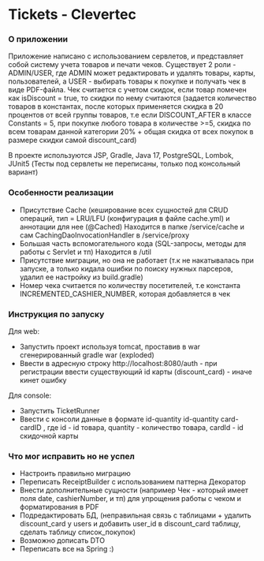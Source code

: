 # Tickets - Clevertec

### О приложении
Приложение написано с использованием сервлетов, и представляет собой систему учета товаров и печати чеков.
Существует 2 роли - ADMIN/USER, где ADMIN может редактировать и удалять товары, карты, пользователей, а USER - 
выбирать товары к покупке и получать чек в виде PDF-файла. 
Чек считается с учетом скидок, если товар помечен как isDiscount = true, то скидки по нему считаются (задается количество товаров в константах,
после которых применяется скидка в 20 процентов от всей группы товаров, т.е если DISCOUNT_AFTER в классе Constants = 5, при покупке любого товара в количестве >=5, скидка по всем товарам данной категории 20% + общая скидка от всех покупок в размере скидки самой discount_card)

В проекте используются JSP, Gradle, Java 17, PostgreSQL, Lombok, JUnit5 (Тесты под сервлеты не переписаны, только под консольный вариант)
### Особенности реализации
- Присутствие Cache (кеширование всех сущностей для CRUD операций, тип = LRU/LFU (конфигурация в файле cache.yml) и аннотации для нее (@Cached)
  Находится в папке /service/cache и сам CachingDaoInvocationHandler в /service/proxy
- Большая часть вспомогательного кода (SQL-запросы, методы для работы с Servlet и тп) 
  Находится в /util
- Присутствие миграции, но она не работает (т.к не накатывалась при запуске, а только кидала ошибки по поиску нужных парсеров, удалил ее настройку из build.gradle)
- Номер чека считается по количеству посетителей, т.е константа INCREMENTED_CASHIER_NUMBER, которая добавляется в чек

### Инструкция по запуску
Для web:
- Запустить проект используя tomcat, проставив в war сгенерированный gradle war (exploded)
- Ввести в адресную строку http://localhost:8080/auth - при регистрации ввести существующий id карты (discount_card) - иначе кинет ошибку
  
Для console:
- Запустить TicketRunner
- Ввести с консоли данные в формате id-quantity id-quantity card-cardID , где id - id товара,  quantity - количество товара,
cardId - id скидочной карты

### Что мог исправить но не успел
- Настроить правильно миграцию
- Переписать ReceiptBuilder с использованием паттерна Декоратор
- Внести дополнительные сущности (например Чек - который имеет поля date, cashierNumber, и тп) для упрощения работы с чеком и форматирования в PDF
- Подредактировать БД, (неправильная связь с таблицами + удалить discount_card у users и добавить user_id в discount_card таблицу, сделать таблицу список_покупок)
- Возможно дописать DTO
- Переписать все на Spring :)



